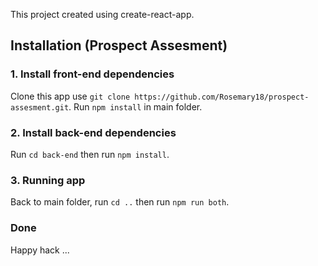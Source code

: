 This project created using create-react-app.

## Installation (Prospect Assesment)

### 1. Install front-end dependencies

Clone this app use `git clone https://github.com/Rosemary18/prospect-assesment.git`.
Run `npm install` in main folder.

### 2. Install back-end dependencies

Run `cd back-end` then run `npm install`.

### 3. Running app

Back to main folder, run `cd ..` then run `npm run both`.

### Done

Happy hack ...
